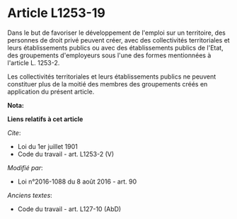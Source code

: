 # Article L1253-19

Dans le but de favoriser le développement de l'emploi sur un territoire, des personnes de droit privé peuvent créer, avec des
collectivités territoriales et leurs établissements publics ou avec des établissements publics de l'Etat, des groupements
d'employeurs sous l'une des formes mentionnées à l'article L. 1253-2. 

Les collectivités territoriales et leurs établissements publics ne peuvent constituer plus de la moitié des membres des
groupements créés en application du présent article.

**Nota:**



**Liens relatifs à cet article**

_Cite_:

  - Loi du 1er juillet 1901
  - Code du travail - art. L1253-2 (V)

_Modifié par_:

  - Loi n°2016-1088 du 8 août 2016 - art. 90

_Anciens textes_:

  - Code du travail - art. L127-10 (AbD)
